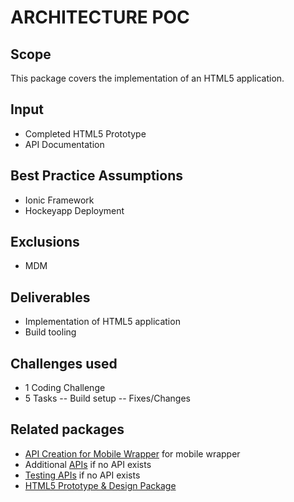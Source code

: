 # ARCHITECTURE POC

## Scope

This package covers the implementation of an HTML5 application.

## Input

- Completed HTML5 Prototype
- API Documentation

## Best Practice Assumptions
- Ionic Framework
- Hockeyapp Deployment

## Exclusions
- MDM

## Deliverables

- Implementation of HTML5 application
- Build tooling

## Challenges used

- 1 Coding Challenge
- 5 Tasks
-- Build setup
-- Fixes/Changes

## Related packages
- [API Creation for Mobile Wrapper](../api-creation-app/README.md) for mobile wrapper
- Additional [APIs](../api-creation-app/README.md) if no API exists
- [Testing APIs](../api-creation-app/README.md) if no API exists
- [HTML5 Prototype & Design Package](../clickable-ux-prototype/README.md)

